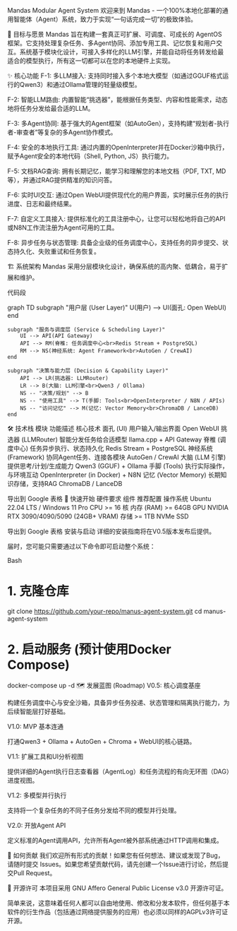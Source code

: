 Mandas Modular Agent System
欢迎来到 Mandas - 一个100%本地化部署的通用智能体（Agent）系统，致力于实现“一句话完成一切”的极致体验。

🎯 目标与愿景
Mandas 旨在构建一套真正可扩展、可调度、可成长的 AgentOS 框架。它支持处理复杂任务、多Agent协同、添加专用工具、记忆恢复和用户交互。系统基于模块化设计，可接入多样化的LLM引擎，并能自动将任务转发给最适合的模型执行，所有这一切都可以在您的本地硬件上实现。

✨ 核心功能
F-1: 多LLM接入: 支持同时接入多个本地大模型（如通过GGUF格式运行的Qwen3）和通过Ollama管理的轻量级模型。

F-2: 智能LLM路由: 内置智能“挑选器”，能根据任务类型、内容和性能需求，动态地将任务分发给最合适的LLM。

F-3: 多Agent协同: 基于强大的Agent框架（如AutoGen），支持构建“规划者-执行者-审查者”等复杂的多Agent协作模式。

F-4: 安全的本地执行工具: 通过内置的OpenInterpreter并在Docker沙箱中执行，赋予Agent安全的本地代码（Shell, Python, JS）执行能力。

F-5: 文档RAG查询: 拥有长期记忆，能学习和理解您的本地文档（PDF, TXT, MD等），并通过RAG提供精准的知识问答。

F-6: 实时UI交互: 通过Open WebUI提供现代化的用户界面，实时展示任务的执行进度、日志和最终结果。

F-7: 自定义工具接入: 提供标准化的工具注册中心，让您可以轻松地将自己的API或N8N工作流注册为Agent可用的工具。

F-8: 异步任务与状态管理: 具备企业级的任务调度中心，支持任务的异步提交、状态持久化、失败重试和任务恢复。

🏗️ 系统架构
Mandas 采用分层模块化设计，确保系统的高内聚、低耦合，易于扩展和维护。

代码段

graph TD
    subgraph "用户层 (User Layer)"
        U(用户) --> UI(面孔: Open WebUI)
    end

    subgraph "服务与调度层 (Service & Scheduling Layer)"
        UI --> API(API Gateway)
        API --> RM(脊椎: 任务调度中心<br>Redis Stream + PostgreSQL)
        RM --> NS(神经系统: Agent Framework<br>AutoGen / CrewAI)
    end

    subgraph "决策与能力层 (Decision & Capability Layer)"
        API --> LR(挑选器: LLMRouter)
        LR --> B(大脑: LLM引擎<br>Qwen3 / Ollama)
        NS -- "决策/规划" --> B
        NS -- "使用工具" --> T(手脚: Tools<br>OpenInterpreter / N8N / APIs)
        NS -- "访问记忆" --> M(记忆: Vector Memory<br>ChromaDB / LanceDB)
    end
🛠️ 技术栈
模块	功能描述	核心技术
面孔 (UI)	用户输入/输出界面	Open WebUI
挑选器 (LLMRouter)	智能分发任务给合适模型	llama.cpp + API Gateway
脊椎 (调度中心)	任务异步执行、状态持久化	Redis Stream + PostgreSQL
神经系统 (Framework)	协同Agent任务、连接各模块	AutoGen / CrewAI
大脑 (LLM 引擎)	提供思考/计划/生成能力	Qwen3 (GGUF) + Ollama
手脚 (Tools)	执行实际操作，与环境互动	OpenInterpreter (in Docker) + N8N
记忆 (Vector Memory)	长期知识存储，支持RAG	ChromaDB / LanceDB

导出到 Google 表格
🚀 快速开始
硬件要求
组件	推荐配置
操作系统	Ubuntu 22.04 LTS / Windows 11 Pro
CPU	>= 16 核
内存 (RAM)	>= 64GB
GPU	NVIDIA RTX 3090/4090/5090 (24GB+ VRAM)
存储	>= 1TB NVMe SSD

导出到 Google 表格
安装与启动
详细的安装指南将在V0.5版本发布后提供。

届时，您可能只需要通过以下命令即可启动整个系统：

Bash

# 1. 克隆仓库
git clone https://github.com/your-repo/manus-agent-system.git
cd manus-agent-system

# 2. 启动服务 (预计使用Docker Compose)
docker-compose up -d
🗺️ 发展蓝图 (Roadmap)
V0.5: 核心调度基座

构建任务调度中心与安全沙箱，具备异步任务投递、状态管理和隔离执行能力，为后续智能层打好基础。

V1.0: MVP 基本连通

打通Qwen3 + Ollama + AutoGen + Chroma + WebUI的核心链路。

V1.1: 扩展工具和UI分析视图

提供详细的Agent执行日志查看器（AgentLog）和任务流程的有向无环图（DAG）进度视图。

V1.2: 多模型并行执行

支持将一个复杂任务的不同子任务分发给不同的模型并行处理。

V2.0: 开放Agent API

定义标准的Agent调用API，允许所有Agent被外部系统通过HTTP调用和集成。

🤝 如何贡献
我们欢迎所有形式的贡献！如果您有任何想法、建议或发现了Bug，请随时提交 Issues。如果您希望贡献代码，请先创建一个Issue进行讨论，然后提交Pull Request。

📜 开源许可
本项⽬采⽤ GNU Affero General Public License v3.0 开源许可证。

简单来说，这意味着任何人都可以自由地使用、修改和分发本软件，但任何基于本软件的衍生作品（包括通过网络提供服务的应用）也必须以同样的AGPLv3许可证开源。
